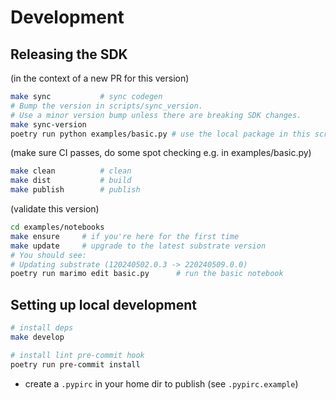 # Development

## Releasing the SDK

(in the context of a new PR for this version)

```sh
make sync           # sync codegen
# Bump the version in scripts/sync_version.
# Use a minor version bump unless there are breaking SDK changes.
make sync-version
poetry run python examples/basic.py # use the local package in this script
```

(make sure CI passes, do some spot checking e.g. in examples/basic.py)

```sh
make clean          # clean
make dist           # build
make publish        # publish
```

(validate this version)

```sh
cd examples/notebooks
make ensure     # if you're here for the first time
make update     # upgrade to the latest substrate version
# You should see:
# Updating substrate (120240502.0.3 -> 220240509.0.0)
poetry run marimo edit basic.py      # run the basic notebook
```

## Setting up local development

```sh
# install deps
make develop

# install lint pre-commit hook
poetry run pre-commit install
```

- create a `.pypirc` in your home dir to publish (see `.pypirc.example`)
